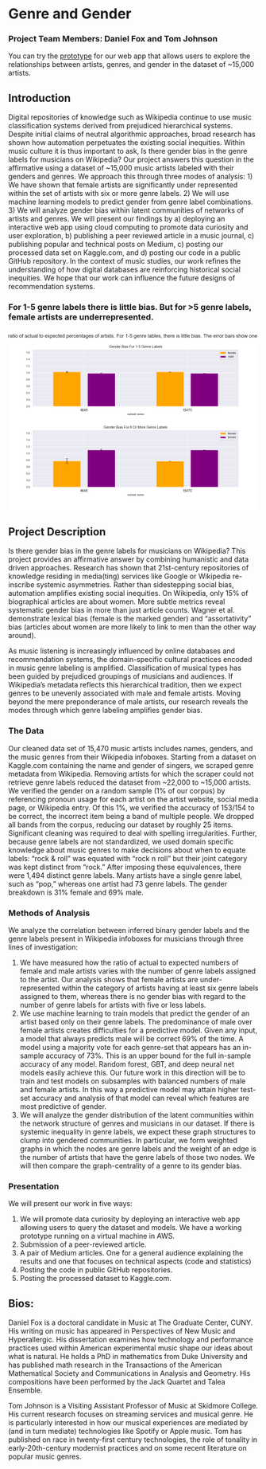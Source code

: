 # Genre and Gender

### Project Team Members: Daniel Fox and Tom Johnson

You can try the [prototype](http://18.222.33.220:8501/) for our web app that allows users to explore the relationships between artists, genres, and gender in the dataset of ~15,000 artists.
## Introduction
Digital repositories of knowledge such as Wikipedia continue to use music classification systems derived from prejudiced hierarchical systems. Despite initial claims of neutral algorithmic approaches, broad research has shown how automation perpetuates the existing social inequities. Within music culture it is thus important to ask, Is there gender bias in the genre labels for musicians on Wikipedia? Our project answers this question in the affirmative using a dataset of ~15,000 music artists labeled with their genders and genres. We approach this through three modes of analysis: 1) We have shown that female artists are significantly under represented within the set of artists with six or more genre labels. 2) We will use machine learning models to predict gender from genre label combinations. 3) We will analyze gender bias within latent communities of networks of artists and genres. We will present our findings by a) deploying an interactive web app using cloud computing to promote data curiosity and user exploration, b) publishing a peer reviewed article in a music journal, c) publishing popular and technical posts on Medium, c) posting our processed data set on Kaggle.com, and d) posting our code in a public GitHub repository. 
In the context of music studies, our work refines the understanding of how digital databases are reinforcing historical social inequities. We hope that our work can influence the future designs of recommendation systems.


### For 1-5 genre labels there is little bias. But for >5 genre labels, female artists are underrepresented. 

![Gender Bias](./visualizations/twobin_means_selection.png)


## Project Description

Is there gender bias in the genre labels for musicians on Wikipedia? This project provides an affirmative answer by combining humanistic and data driven approaches. Research has shown that 21st-century repositories of knowledge residing in media(ting) services like Google or Wikipedia re-inscribe systemic asymmetries.  Rather than sidestepping social bias, automation amplifies existing social inequities.  On Wikipedia, only 15% of biographical articles are about women.  More subtle metrics reveal systematic gender bias in more than just article counts. Wagner et al. demonstrate lexical bias (female is the marked gender) and “assortativity” bias (articles about women are more likely to link to men than the other way around).  

As music listening is increasingly influenced by online databases and recommendation systems, the domain-specific cultural practices encoded in music genre labeling is amplified. Classification of musical types has been guided by prejudiced groupings of musicians and audiences.  If Wikipedia’s metadata reflects this hierarchical tradition, then we expect genres to be unevenly associated with male and female artists. Moving beyond the mere preponderance of male artists, our research reveals the modes through which genre labeling amplifies gender bias.  

### The Data

Our cleaned data set of 15,470 music artists includes names, genders, and the music genres from their Wikipedia infoboxes. Starting from a dataset on Kaggle.com containing the name and gender of singers, we scraped genre metadata from Wikipedia.  Removing artists for which the scraper could not retrieve genre labels reduced the dataset from ~22,000 to ~15,000 artists. We verified the gender on a random sample (1% of our corpus) by referencing pronoun usage for each artist on the artist website, social media page, or Wikipedia entry. Of this 1%, we verified the accuracy of 153/154 to be correct, the incorrect item being a band of multiple people. We dropped all bands from the corpus, reducing our dataset by roughly 25 items. Significant cleaning was required to deal with spelling irregularities. Further, because genre labels are not standardized, we used domain specific knowledge about music genres to make decisions about when to equate labels: “rock & roll” was equated with “rock n roll” but their joint category was kept distinct from “rock.” After imposing these equivalences, there were 1,494 distinct genre labels. Many artists have a single genre label, such as “pop,” whereas one artist had 73 genre labels. The gender breakdown is 31% female and 69% male.

### Methods of Analysis

We analyze the correlation between inferred binary gender labels and the genre labels present in Wikipedia infoboxes for musicians through three lines of investigation:

1.	We have measured how the ratio of actual to expected numbers of female and male artists varies with the number of genre labels assigned to the artist. Our analysis shows that female artists are under-represented within the category of artists having at least six genre labels assigned to them, whereas there is no gender bias with regard to the number of genre labels for artists with five or less labels. 
2.	We use machine learning to train models that predict the gender of an artist based only on their genre labels. The predominance of male over female artists creates difficulties for a predictive model. Given any input, a model that always predicts male will be correct 69% of the time. A model using a majority vote for each genre-set that appears has an in-sample accuracy of 73%. This is an upper bound for the full in-sample accuracy of any model. Random forest, GBT, and deep neural net models easily achieve this. Our future work in this direction will be to train and test models on subsamples with balanced numbers of male and female artists. In this way a predictive model may attain higher test-set accuracy and analysis of that model can reveal which features are most predictive of gender.
3.	We will analyze the gender distribution of the latent communities within the network structure of genres and musicians in our dataset. If there is systemic inequality in genre labels, we expect these graph structures to clump into gendered communities. In particular, we form weighted graphs in which the nodes are genre labels and the weight of an edge is the number of artists that have the genre labels of those two nodes. We will then compare the graph-centrality of a genre to its gender bias.

### Presentation

We will present our work in five ways:

1. We will promote data curiosity by deploying an interactive web app allowing users to query the dataset and models. We have a working prototype running on a virtual machine in AWS. 
2. Submission of a peer-reviewed article.
3. A pair of Medium articles. One for a general audience explaining the results and one that focuses on technical aspects (code and statistics) 
4. Posting the code in public GitHub repositories.
5. Posting the processed dataset to Kaggle.com.




## Bios:

Daniel Fox is a doctoral candidate in Music at The Graduate Center, CUNY. His writing on music has appeared in Perspectives of New Music and Hyperallergic. His dissertation examines how technology and performance practices used within American experimental music shape our ideas about what is natural. He holds a PhD in mathematics from Duke University and has published math research in the Transactions of the American Mathematical Society and Communications in Analysis and Geometry. His compositions have been performed by the Jack Quartet and Talea Ensemble.

Tom Johnson is a Visiting Assistant Professor of Music at Skidmore College. His current research focuses on streaming services and musical genre. He is particularly interested in how our musical experiences are mediated by (and in turn mediate) technologies like Spotify or Apple music. Tom has published on race in twenty-first century technologies, the role of tonality in early-20th-century modernist practices and on some recent literature on popular music genres.
